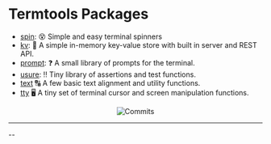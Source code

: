 <h1>
    Termtools Packages
</h1>

<!-- repos:start -->

- [spin](https://github.com/stelmanjones/termtools/spin): 😵 Simple and easy
  terminal spinners
- [kv](https://github.com/stelmanjones/termtools/kv): 🧠 A simple in-memory
  key-value store with built in server and REST API.
- [prompt](https://github.com/stelmanjones/termtools/prompt): ❓ A small library of prompts for the terminal.
- [usure](https://github.com/stelmanjones/termtools/usure): ‼️ Tiny library of assertions and test functions.
- [text](https://github.com/stelmanjones/termtools/text) 🔠 A few basic text alignment and utility functions.
- [tty](https://github.com/stelmanjones/termtools/tty) 🖥️ A tiny set of terminal cursor and screen manipulation functions.
<!-- repos:end -->

<p align="center">
  <img src="https://img.shields.io/github/last-commit/stelmanjones/termtools?logo=go&link=https%3A%2F%2Fpkg.go.dev%2Fstelmanjones%2Ftermtools" alt="Commits">

</p>

---

--
